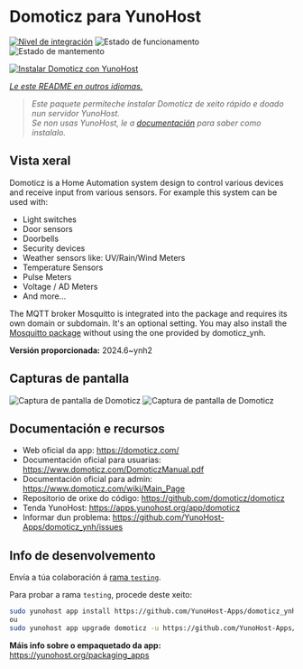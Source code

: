 <!--
NOTA: Este README foi creado automáticamente por <https://github.com/YunoHost/apps/tree/master/tools/readme_generator>
NON debe editarse manualmente.
-->

# Domoticz para YunoHost

[![Nivel de integración](https://apps.yunohost.org/badge/integration/domoticz)](https://ci-apps.yunohost.org/ci/apps/domoticz/)
![Estado de funcionamento](https://apps.yunohost.org/badge/state/domoticz)
![Estado de mantemento](https://apps.yunohost.org/badge/maintained/domoticz)

[![Instalar Domoticz con YunoHost](https://install-app.yunohost.org/install-with-yunohost.svg)](https://install-app.yunohost.org/?app=domoticz)

*[Le este README en outros idiomas.](./ALL_README.md)*

> *Este paquete permíteche instalar Domoticz de xeito rápido e doado nun servidor YunoHost.*  
> *Se non usas YunoHost, le a [documentación](https://yunohost.org/install) para saber como instalalo.*

## Vista xeral

Domoticz is a Home Automation system design to control various devices and receive input from various sensors.
For example this system can be used with: 

* Light switches
* Door sensors
* Doorbells
* Security devices
* Weather sensors like: UV/Rain/Wind Meters
* Temperature Sensors
* Pulse Meters
* Voltage / AD Meters
* And more...


The MQTT broker Mosquitto is integrated into the package and requires its own domain or subdomain. It's an optional setting.
You may also install the [Mosquitto package](https://github.com/YunoHost-Apps/mosquitto_ynh) without using the one provided by domoticz_ynh.

**Versión proporcionada:** 2024.6~ynh2

## Capturas de pantalla

![Captura de pantalla de Domoticz](./doc/screenshots/domoticz_Switches_screen.png)
![Captura de pantalla de Domoticz](./doc/screenshots/domoticz_floorplan_machineon.png)

## Documentación e recursos

- Web oficial da app: <https://domoticz.com/>
- Documentación oficial para usuarias: <https://www.domoticz.com/DomoticzManual.pdf>
- Documentación oficial para admin: <https://www.domoticz.com/wiki/Main_Page>
- Repositorio de orixe do código: <https://github.com/domoticz/domoticz>
- Tenda YunoHost: <https://apps.yunohost.org/app/domoticz>
- Informar dun problema: <https://github.com/YunoHost-Apps/domoticz_ynh/issues>

## Info de desenvolvemento

Envía a túa colaboración á [rama `testing`](https://github.com/YunoHost-Apps/domoticz_ynh/tree/testing).

Para probar a rama `testing`, procede deste xeito:

```bash
sudo yunohost app install https://github.com/YunoHost-Apps/domoticz_ynh/tree/testing --debug
ou
sudo yunohost app upgrade domoticz -u https://github.com/YunoHost-Apps/domoticz_ynh/tree/testing --debug
```

**Máis info sobre o empaquetado da app:** <https://yunohost.org/packaging_apps>
